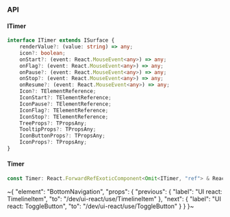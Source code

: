 

### API

#### ITimer

```ts
interface ITimer extends ISurface {
    renderValue?: (value: string) => any;
    icon?: boolean;
    onStart?: (event: React.MouseEvent<any>) => any;
    onFlag?: (event: React.MouseEvent<any>) => any;
    onPause?: (event: React.MouseEvent<any>) => any;
    onStop?: (event: React.MouseEvent<any>) => any;
    onResume?: (event: React.MouseEvent<any>) => any;
    Icon?: TElementReference;
    IconStart?: TElementReference;
    IconPause?: TElementReference;
    IconFlag?: TElementReference;
    IconStop?: TElementReference;
    TreeProps?: TPropsAny;
    TooltipProps?: TPropsAny;
    IconButtonProps?: TPropsAny;
    IconProps?: TPropsAny;
}
```

#### Timer

```ts
const Timer: React.ForwardRefExoticComponent<Omit<ITimer, "ref"> & React.RefAttributes<unknown>>;
```


~{
  "element": "BottomNavigation",
  "props": {
    "previous": {
      "label": "UI react: TimelineItem",
      "to": "/dev/ui-react/use/TimelineItem"
    },
    "next": {
      "label": "UI react: ToggleButton",
      "to": "/dev/ui-react/use/ToggleButton"
    }
  }
}~

